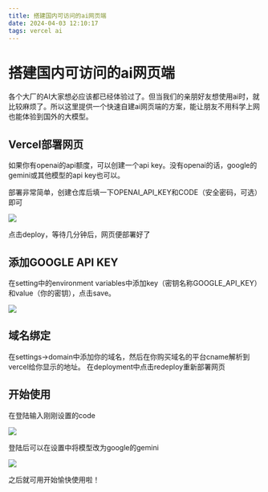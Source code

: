 ```yaml
---
title: 搭建国内可访问的ai网页端
date: 2024-04-03 12:10:17
tags: vercel ai
---
```


# 搭建国内可访问的ai网页端

各个大厂的AI大家想必应该都已经体验过了。但当我们的亲朋好友想使用ai时，就比较麻烦了。所以这里提供一个快速自建ai网页端的方案，能让朋友不用科学上网也能体验到国外的大模型。

## Vercel部署网页

如果你有openai的api额度，可以创建一个api key。没有openai的话，google的gemini或其他模型的api key也可以。

部署非常简单，创建仓库后填一下OPENAI_API_KEY和CODE（安全密码，可选）即可

![](https://s2.loli.net/2024/04/03/SQ2ueCkZ97WGTib.png)

点击deploy，等待几分钟后，网页便部署好了

## 添加GOOGLE API KEY

在setting中的environment variables中添加key（密钥名称GOOGLE_API_KEY）和value（你的密钥），点击save。

![](https://s2.loli.net/2024/04/03/Leyl84fGHIKBUYT.png)

## 域名绑定

在settings->domain中添加你的域名，然后在你购买域名的平台cname解析到vercel给你显示的地址。
在deployment中点击redeploy重新部署网页

## 开始使用

在登陆输入刚刚设置的code

![](https://s2.loli.net/2024/04/03/UhR3l4pF5LADJWY.png)

登陆后可以在设置中将模型改为google的gemini

![](https://s2.loli.net/2024/04/03/T6ocMVp57g9yUbz.png)

之后就可用开始愉快使用啦！